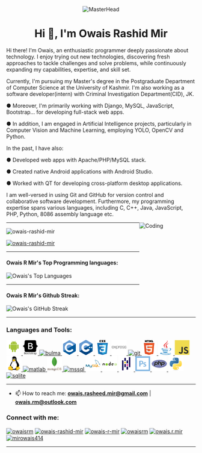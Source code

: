 <p align="center"><img src="https://camo.githubusercontent.com/f1c0fc76d120f760664938edd8e1818f9d407b03f8ce7d306e12094d8853b6a0/687474703a2f2f692e696d6775722e636f6d2f6337476d414a662e706e67" alt="MasterHead"></p>
<h1 align="center">Hi 👋, I'm Owais Rashid Mir</h1>
<p>Hi there! I'm Owais, an enthusiastic programmer deeply passionate about technology. I enjoy trying out new technologies, discovering fresh approaches to tackle challenges and solve problems, while continuously expanding my capabilities, expertise, and skill set.
  
Currently, I'm pursuing my Master's degree in the Postgraduate Department of Computer Science at the University of Kashmir.
I'm also working as a software developer(intern) with Criminal Investigation Department(CID), JK.

● Moreover, I'm primarily working with Django, MySQL, JavaScript, Bootstrap... for developing full-stack web apps.

● In addition, I am engaged in Artificial Intelligence projects, particularly in Computer Vision and Machine Learning, employing YOLO, OpenCV and Python.

In the past, I have also:

● Developed web apps with Apache/PHP/MySQL stack.

● Created native Android applications with Android Studio.

● Worked with QT for developing cross-platform desktop applications. 

I am well-versed in using Git and GitHub for version control and collaborative software development. Furthermore, my programming expertise spans various languages, including C, C++, Java, JavaScript, PHP, Python, 8086 assembly language etc.</p>
<img align="right" alt="Coding" width="150" height="200" src="https://camo.githubusercontent.com/c1dcb74cc1c1835b1d716f5051499a2814c683c806b15f04b0eba492863703e9/68747470733a2f2f63646e2e6472696262626c652e636f6d2f75736572732f3733303730332f73637265656e73686f74732f363538313234332f6176656e746f2e676966">

---

<p align="left"> <img src="https://komarev.com/ghpvc/?username=owais-rashid-mir&label=Profile%20views&color=0e75b6&style=flat" alt="owais-rashid-mir" /> </p>

<p align="left"> <a href="https://github.com/ryo-ma/github-profile-trophy"><img src="https://github-profile-trophy.vercel.app/?username=owais-rashid-mir" alt="owais-rashid-mir" /></a> </p>

---

<h4> Owais R Mir's Top Programming languages: </h4>
<img src="https://github-readme-stats-git-masterrstaa-rickstaa.vercel.app/api/top-langs/?username=owais-rashid-mir&theme=radical&layout=compact&langs_count=14" alt="Owais's Top Languages" style="width: 500px;" />

---
<h4> Owais R Mir's Github Streak: </h4>
<img src="https://github-readme-streak-stats.herokuapp.com?user=owais-rashid-mir&theme=radical" alt="Owais's GitHub Streak" style="width: 500px;" />

---

<h3 align="left">Languages and Tools:</h3>
<p align="left"> <a href="https://developer.android.com" target="_blank" rel="noreferrer"> <img src="https://raw.githubusercontent.com/devicons/devicon/master/icons/android/android-original-wordmark.svg" alt="android" width="40" height="40"/> </a> <a href="https://getbootstrap.com" target="_blank" rel="noreferrer"> <img src="https://raw.githubusercontent.com/devicons/devicon/master/icons/bootstrap/bootstrap-plain-wordmark.svg" alt="bootstrap" width="40" height="40"/> </a> <a href="https://bulma.io/" target="_blank" rel="noreferrer"> <img src="https://raw.githubusercontent.com/gilbarbara/logos/804dc257b59e144eaca5bc6ffd16949752c6f789/logos/bulma.svg" alt="bulma" width="40" height="40"/> </a> <a href="https://www.cprogramming.com/" target="_blank" rel="noreferrer"> <img src="https://raw.githubusercontent.com/devicons/devicon/master/icons/c/c-original.svg" alt="c" width="40" height="40"/> </a> <a href="https://www.w3schools.com/cpp/" target="_blank" rel="noreferrer"> <img src="https://raw.githubusercontent.com/devicons/devicon/master/icons/cplusplus/cplusplus-original.svg" alt="cplusplus" width="40" height="40"/> </a> <a href="https://www.w3schools.com/css/" target="_blank" rel="noreferrer"> <img src="https://raw.githubusercontent.com/devicons/devicon/master/icons/css3/css3-original-wordmark.svg" alt="css3" width="40" height="40"/> </a> <a href="https://expressjs.com" target="_blank" rel="noreferrer"> <img src="https://raw.githubusercontent.com/devicons/devicon/master/icons/express/express-original-wordmark.svg" alt="express" width="40" height="40"/> </a> <a href="https://git-scm.com/" target="_blank" rel="noreferrer"> <img src="https://www.vectorlogo.zone/logos/git-scm/git-scm-icon.svg" alt="git" width="40" height="40"/> </a> <a href="https://www.w3.org/html/" target="_blank" rel="noreferrer"> <img src="https://raw.githubusercontent.com/devicons/devicon/master/icons/html5/html5-original-wordmark.svg" alt="html5" width="40" height="40"/> </a> <a href="https://www.java.com" target="_blank" rel="noreferrer"> <img src="https://raw.githubusercontent.com/devicons/devicon/master/icons/java/java-original.svg" alt="java" width="40" height="40"/> </a> <a href="https://developer.mozilla.org/en-US/docs/Web/JavaScript" target="_blank" rel="noreferrer"> <img src="https://raw.githubusercontent.com/devicons/devicon/master/icons/javascript/javascript-original.svg" alt="javascript" width="40" height="40"/> </a> <a href="https://www.linux.org/" target="_blank" rel="noreferrer"> <img src="https://raw.githubusercontent.com/devicons/devicon/master/icons/linux/linux-original.svg" alt="linux" width="40" height="40"/> </a> <a href="https://www.mathworks.com/" target="_blank" rel="noreferrer"> <img src="https://upload.wikimedia.org/wikipedia/commons/2/21/Matlab_Logo.png" alt="matlab" width="40" height="40"/> </a> <a href="https://www.mongodb.com/" target="_blank" rel="noreferrer"> <img src="https://raw.githubusercontent.com/devicons/devicon/master/icons/mongodb/mongodb-original-wordmark.svg" alt="mongodb" width="40" height="40"/> </a> <a href="https://www.microsoft.com/en-us/sql-server" target="_blank" rel="noreferrer"> <img src="https://www.svgrepo.com/show/303229/microsoft-sql-server-logo.svg" alt="mssql" width="40" height="40"/> </a> <a href="https://www.mysql.com/" target="_blank" rel="noreferrer"> <img src="https://raw.githubusercontent.com/devicons/devicon/master/icons/mysql/mysql-original-wordmark.svg" alt="mysql" width="40" height="40"/> </a> <a href="https://nodejs.org" target="_blank" rel="noreferrer"> <img src="https://raw.githubusercontent.com/devicons/devicon/master/icons/nodejs/nodejs-original-wordmark.svg" alt="nodejs" width="40" height="40"/> </a> <a href="https://pandas.pydata.org/" target="_blank" rel="noreferrer"> <img src="https://raw.githubusercontent.com/devicons/devicon/2ae2a900d2f041da66e950e4d48052658d850630/icons/pandas/pandas-original.svg" alt="pandas" width="40" height="40"/> </a> <a href="https://www.photoshop.com/en" target="_blank" rel="noreferrer"> <img src="https://raw.githubusercontent.com/devicons/devicon/master/icons/photoshop/photoshop-line.svg" alt="photoshop" width="40" height="40"/> </a> <a href="https://www.php.net" target="_blank" rel="noreferrer"> <img src="https://raw.githubusercontent.com/devicons/devicon/master/icons/php/php-original.svg" alt="php" width="40" height="40"/> </a> <a href="https://www.python.org" target="_blank" rel="noreferrer"> <img src="https://raw.githubusercontent.com/devicons/devicon/master/icons/python/python-original.svg" alt="python" width="40" height="40"/> </a> <a href="https://www.sqlite.org/" target="_blank" rel="noreferrer"> <img src="https://www.vectorlogo.zone/logos/sqlite/sqlite-icon.svg" alt="sqlite" width="40" height="40"/> </a> </p>

---

- 📫 How to reach me:  **owais.rasheed.mir@gmail.com**  |  **owais.rm@outlook.com**


<h3 align="left">Connect with me:</h3>
<p align="left">
<a href="https://twitter.com/owais_r_mir" target="blank"><img align="center" src="https://raw.githubusercontent.com/rahuldkjain/github-profile-readme-generator/master/src/images/icons/Social/twitter.svg" alt="owaisrm" height="30" width="40" /></a>
<a href="https://linkedin.com/in/owais-rashid-mir" target="blank"><img align="center" src="https://raw.githubusercontent.com/rahuldkjain/github-profile-readme-generator/master/src/images/icons/Social/linked-in-alt.svg" alt="owais-rashid-mir" height="30" width="40" /></a>
<a href="https://stackoverflow.com/users/14676398/owais-r-mir" target="blank"><img align="center" src="https://raw.githubusercontent.com/rahuldkjain/github-profile-readme-generator/master/src/images/icons/Social/stack-overflow.svg" alt="owais-r-mir" height="30" width="40" /></a>
<a href="https://fb.com/owaisrm" target="blank"><img align="center" src="https://raw.githubusercontent.com/rahuldkjain/github-profile-readme-generator/master/src/images/icons/Social/facebook.svg" alt="owaisrm" height="30" width="40" /></a>
<a href="https://instagram.com/owais.r.mir" target="blank"><img align="center" src="https://raw.githubusercontent.com/rahuldkjain/github-profile-readme-generator/master/src/images/icons/Social/instagram.svg" alt="owais.r.mir" height="30" width="40" /></a>
<a href="https://www.hackerrank.com/mirowais414" target="blank"><img align="center" src="https://raw.githubusercontent.com/rahuldkjain/github-profile-readme-generator/master/src/images/icons/Social/hackerrank.svg" alt="mirowais414" height="30" width="40" /></a>
</p>

---

<!-- 
<p><img align="left" src="https://github-readme-stats.vercel.app/api/top-langs?username=owais-rashid-mir&show_icons=true&locale=en&layout=compact" alt="owais-rashid-mir" /></p>

<p>&nbsp;<img align="center" src="https://github-readme-stats.vercel.app/api?username=owais-rashid-mir&show_icons=true&locale=en" alt="owais-rashid-mir" /></p>

<p><img align="center" src="https://github-readme-streak-stats.herokuapp.com/?user=owais-rashid-mir&" alt="owais-rashid-mir" /></p>
-->

